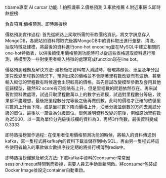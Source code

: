 tibame專案  AI carcar
功能:
1.拍照識車
2.價格預測
3.車款推薦
4.附近車廠
5.即時熱搜榜

負責項目:價格預測、即時熱搜榜

價格預測實作過程:
首先從網路上爬取所需的車款價格資訊，將文字訊息存入MongoDB，各網站的資料爬取完後將MongoDB中的資料取出進行彙整、清洗、抽取特徵及建模，將最後的資料進行one-hot encoding並在MySQL中建立相關的one-hot特徵表，以供後續使用價格預測功能時可以從這些表格選取資料進行預測，將模型及一些對使用者輸入特徵的處理寫成function崁在line bot。

價格預測難題及解決方法:
建模後把資料帶入測試時，發現將顏色、車型及年分固定只改變里程數的情況下，預測出來的價格並不會隨著里程數改變而有波動，甚至輸入較低的里程數有時候還會出現較高的價格。首先嘗試改變模型參數及套用其他迴歸模型，雖然R2 score有可能略有上升，但是里程數的問題依然存在。再來試著對資料做處理，試過只取里程數萬以上的數字去建模，試過對里程數分等級，效果都不盡理想，最後把里程數分完等級之後再做倒數，此時的價格才正確的依循里程數的上升而下降，或是里程數下降而價格上升，沿著分級並倒數的方向去測試分級的單位，最後以一萬做為分級單位。舉例說明資料改變的前後，例如原始里程數為25000，以一萬為單位分完級後該欄的資料為3，再將3作倒數，最後資料變成0.3333

即時熱搜榜實作過程::
在使用者使用價格預測功能的時候，將輸入的資料傳送到kafka，寫一隻程式將kafka內的資料下載並儲存到MySQL，再由另一隻程式將這些使用者輸入的車款做次數排序後定期的將排行榜傳到redis中。

即時熱搜榜難題及解決方法:
下載kafka中資料的consumer常常因session.timeout時間到而掛掉，需要人員去手動重新開啟。將consumer包裝成Docker Image並設定container自動重啟。
